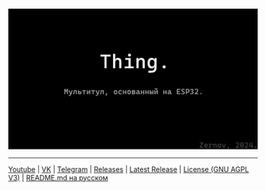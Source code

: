 ![Thing.](Github-RU.png)
____
[Youtube](https://www.youtube.com/@zernovtech)  |  [VK](https://vk.com/zernovyt)  |  [Telegram](https://t.me/zernovyt)  |  [Releases](https://github.com/ZernovTechno/Thing/releases)   |  [Latest Release](https://github.com/ZernovTechno/Thing/releases/latest)   |  [License (GNU AGPL V3)](https://github.com/ZernovTechno/Thing/blob/main/LICENSE)    |  [README.md на русском](https://github.com/ZernovTechno/Thing/READMERUS.md)
